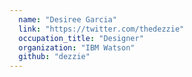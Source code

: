 ```yaml
---
  name: "Desiree Garcia"
  link: "https://twitter.com/thedezzie"
  occupation_title: "Designer"
  organization: "IBM Watson"
  github: "dezzie"
---
```

